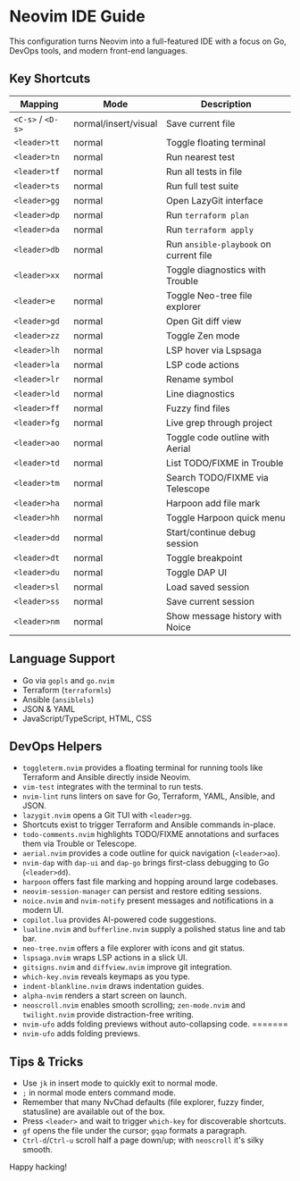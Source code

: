 # Neovim IDE Guide

This configuration turns Neovim into a full-featured IDE with a focus on Go, DevOps tools, and modern front-end languages.

## Key Shortcuts

| Mapping | Mode | Description |
| --- | --- | --- |
| `<C-s>` / `<D-s>` | normal/insert/visual | Save current file |
| `<leader>tt` | normal | Toggle floating terminal |
| `<leader>tn` | normal | Run nearest test |
| `<leader>tf` | normal | Run all tests in file |
| `<leader>ts` | normal | Run full test suite |
| `<leader>gg` | normal | Open LazyGit interface |
| `<leader>dp` | normal | Run `terraform plan` |
| `<leader>da` | normal | Run `terraform apply` |
| `<leader>db` | normal | Run `ansible-playbook` on current file |
| `<leader>xx` | normal | Toggle diagnostics with Trouble |
| `<leader>e` | normal | Toggle Neo-tree file explorer |
| `<leader>gd` | normal | Open Git diff view |
| `<leader>zz` | normal | Toggle Zen mode |
| `<leader>lh` | normal | LSP hover via Lspsaga |
| `<leader>la` | normal | LSP code actions |
| `<leader>lr` | normal | Rename symbol |
| `<leader>ld` | normal | Line diagnostics |
| `<leader>ff` | normal | Fuzzy find files |
| `<leader>fg` | normal | Live grep through project |
| `<leader>ao` | normal | Toggle code outline with Aerial |
| `<leader>td` | normal | List TODO/FIXME in Trouble |
| `<leader>tm` | normal | Search TODO/FIXME via Telescope |
| `<leader>ha` | normal | Harpoon add file mark |
| `<leader>hh` | normal | Toggle Harpoon quick menu |
| `<leader>dd` | normal | Start/continue debug session |
| `<leader>dt` | normal | Toggle breakpoint |
| `<leader>du` | normal | Toggle DAP UI |
| `<leader>sl` | normal | Load saved session |
| `<leader>ss` | normal | Save current session |
| `<leader>nm` | normal | Show message history with Noice |

## Language Support

- Go via `gopls` and `go.nvim`
- Terraform (`terraformls`)
- Ansible (`ansiblels`)
- JSON & YAML
- JavaScript/TypeScript, HTML, CSS

## DevOps Helpers

- `toggleterm.nvim` provides a floating terminal for running tools like Terraform and Ansible directly inside Neovim.
- `vim-test` integrates with the terminal to run tests.
- `nvim-lint` runs linters on save for Go, Terraform, YAML, Ansible, and JSON.
- `lazygit.nvim` opens a Git TUI with `<leader>gg`.
- Shortcuts exist to trigger Terraform and Ansible commands in-place.
- `todo-comments.nvim` highlights TODO/FIXME annotations and surfaces them via Trouble or Telescope.
- `aerial.nvim` provides a code outline for quick navigation (`<leader>ao`).
- `nvim-dap` with `dap-ui` and `dap-go` brings first-class debugging to Go (`<leader>dd`).
- `harpoon` offers fast file marking and hopping around large codebases.
- `neovim-session-manager` can persist and restore editing sessions.
- `noice.nvim` and `nvim-notify` present messages and notifications in a modern UI.
- `copilot.lua` provides AI-powered code suggestions.
- `lualine.nvim` and `bufferline.nvim` supply a polished status line and tab bar.
- `neo-tree.nvim` offers a file explorer with icons and git status.
- `lspsaga.nvim` wraps LSP actions in a slick UI.
- `gitsigns.nvim` and `diffview.nvim` improve git integration.
- `which-key.nvim` reveals keymaps as you type.
- `indent-blankline.nvim` draws indentation guides.
- `alpha-nvim` renders a start screen on launch.
- `neoscroll.nvim` enables smooth scrolling; `zen-mode.nvim` and `twilight.nvim` provide distraction-free writing.
- `nvim-ufo` adds folding previews without auto-collapsing code.
=======
- `nvim-ufo` adds folding previews.

## Tips & Tricks

- Use `jk` in insert mode to quickly exit to normal mode.
- `;` in normal mode enters command mode.
- Remember that many NvChad defaults (file explorer, fuzzy finder, statusline) are available out of the box.
- Press `<leader>` and wait to trigger `which-key` for discoverable shortcuts.
- `gf` opens the file under the cursor; `gqap` formats a paragraph.
- `Ctrl-d`/`Ctrl-u` scroll half a page down/up; with `neoscroll` it's silky smooth.

Happy hacking!
